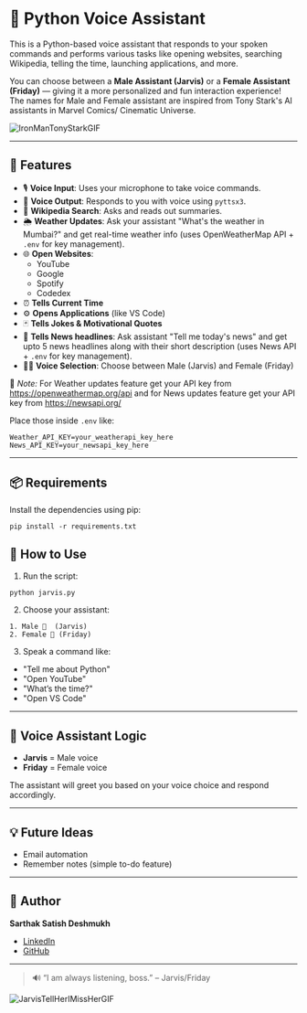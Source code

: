 # 🧠 Python Voice Assistant

This is a Python-based voice assistant that responds to your spoken commands and performs various tasks like opening websites, searching Wikipedia, telling the time, launching applications, and more.

You can choose between a **Male Assistant (Jarvis)** or a **Female Assistant (Friday)** — giving it a more personalized and fun interaction experience! The names for Male and Female assistant are inspired from Tony Stark's AI assistants in Marvel Comics/ Cinematic Universe.

![IronManTonyStarkGIF](https://github.com/user-attachments/assets/3338ba74-b7c7-4d6d-ab26-7cf2e461bfa0)



---

## 🧰 Features

- 🎙️ **Voice Input**: Uses your microphone to take voice commands.
- 🧠 **Voice Output**: Responds to you with voice using `pyttsx3`.
- 📖 **Wikipedia Search**: Asks and reads out summaries.
- 🌦️ **Weather Updates**: Ask your assistant "What's the weather in Mumbai?" and get real-time weather info (uses OpenWeatherMap API + `.env` for key management).
- 🌐 **Open Websites**:
  - YouTube
  - Google
  - Spotify
  - Codedex
- ⏰ **Tells Current Time**
- ⚙️ **Opens Applications** (like VS Code)
- 🃏 **Tells Jokes & Motivational Quotes**
- 📰 **Tells News headlines**: Ask assistant "Tell me today's news" and get upto 5 news headlines along with their short description (uses News API + `.env` for key management).
- 🧑‍🚀 **Voice Selection**: Choose between Male (Jarvis) and Female (Friday)

📌 *Note:* For Weather updates feature get your API key from https://openweathermap.org/api and for News updates feature get your API key from https://newsapi.org/

Place those inside `.env` like:
```
Weather_API_KEY=your_weatherapi_key_here
News_API_KEY=your_newsapi_key_here
```


---

## 📦 Requirements

Install the dependencies using pip:

```
pip install -r requirements.txt
```
## 🚀 How to Use

1. Run the script:
```
python jarvis.py
```

2. Choose your assistant:
```
1. Male 👨  (Jarvis)
2. Female 👩 (Friday)
```

3. Speak a command like:
- "Tell me about Python"
- "Open YouTube"
- "What’s the time?"
- "Open VS Code"

---

## 🧠 Voice Assistant Logic

- **Jarvis** = Male voice  
- **Friday** = Female voice  

The assistant will greet you based on your voice choice and respond accordingly.

---

## 💡 Future Ideas

- Email automation  
- Remember notes (simple to-do feature)  

---

## 🙌 Author

**Sarthak Satish Deshmukh**  
- [LinkedIn](https://www.linkedin.com/in/sarthak-deshmukh-398316235)  
- [GitHub](https://github.com/sarthakkkk7)

---

> 🔊 “I am always listening, boss.” – Jarvis/Friday

![JarvisTellHerIMissHerGIF](https://github.com/user-attachments/assets/eb76a41d-4949-4438-b179-94c94fccf6cc)
